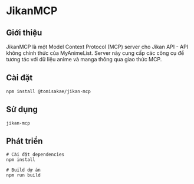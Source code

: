 # JikanMCP

## Giới thiệu
JikanMCP là một Model Context Protocol (MCP) server cho Jikan API - API không chính thức của MyAnimeList. Server này cung cấp các công cụ để tương tác với dữ liệu anime và manga thông qua giao thức MCP.

## Cài đặt
```
npm install @tomisakae/jikan-mcp
```

## Sử dụng
```
jikan-mcp
```

## Phát triển
```
# Cài đặt dependencies
npm install

# Build dự án
npm run build
```
